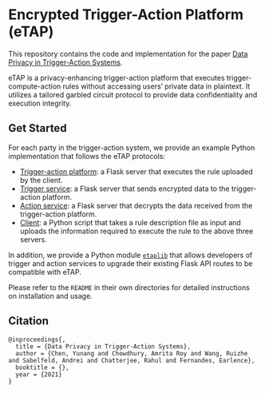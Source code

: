 # Encrypted Trigger-Action Platform (eTAP)

This repository contains the code and implementation for the paper [Data Privacy in Trigger-Action Systems](https://arxiv.org/pdf/2012.05749.pdf).

eTAP is a privacy-enhancing trigger-action platform  that  executes  trigger-compute-action  rules  without  accessing users’ private data in plaintext. It utilizes a tailored garbled circuit protocol to provide data confidentiality and execution integrity. 


## Get Started

For each party in the trigger-action system, we provide an example Python implementation that follows the eTAP protocols:
- [Trigger-action platform](tap_server): a Flask server that executes the rule uploaded by the client.
- [Trigger service](trigger_server): a Flask server that sends encrypted data to the trigger-action platform.
- [Action service](action_server): a Flask server that decrypts the data received from the trigger-action platform. 
- [Client](client): a Python script that takes a rule description file as input and uploads the information required to execute the rule to the above three servers. 

In addition, we provide a Python module [`etaplib`](etaplib/) that allows developers of trigger and action services to  upgrade their existing Flask API routes to be compatible with eTAP.

Please refer to the `README` in their own directories for detailed instructions on installation and usage.







## Citation

```
@inproceedings{,
  title = {Data Privacy in Trigger-Action Systems},
  author = {Chen, Yunang and Chowdhury, Amrita Roy and Wang, Ruizhe and Sabelfeld, Andrei and Chatterjee, Rahul and Fernandes, Earlence},
  booktitle = {},
  year = {2021}
}
```

